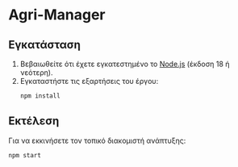 # Agri-Manager

## Εγκατάσταση

1. Βεβαιωθείτε ότι έχετε εγκατεστημένο το [Node.js](https://nodejs.org/) (έκδοση 18 ή νεότερη).
2. Εγκαταστήστε τις εξαρτήσεις του έργου:
   ```bash
   npm install
   ```

## Εκτέλεση

Για να εκκινήσετε τον τοπικό διακομιστή ανάπτυξης:

```bash
npm start
```
